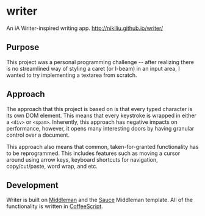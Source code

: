 writer
======

An iA Writer-inspired writing app. http://nikiliu.github.io/writer/


## Purpose

This project was a personal programming challenge -- after realizing
there is no streamlined way of styling a caret (or I-beam) in an input
area, I wanted to try implementing a textarea from scratch.


## Approach

The approach that this project is based on is that every typed
character is its own DOM element. This means that every keystroke is
wrapped in either a `<div>` or `<span>`. Inherently, this approach has
negative impacts on performance, however, it opens many interesting
doors by having granular control over a document.

This approach also means that common, taken-for-granted functionality has
to be reprogrammed. This includes features such as moving a cursor around
using arrow keys, keyboard shortcuts for navigation, copy/cut/paste, word
wrap, and etc.


## Development

Writer is built on [Middleman](http://middlemanapp.com/) and the
[Sauce](http://github.com/nikiliu/sauce/) Middleman template. All of
the functionality is written in [CoffeeScript](http://coffeescript.org/).

